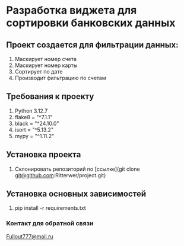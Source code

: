 # **Разработка виджета для сортировки банковских данных**

## **Проект создается для фильтрации данных:**

1. Маскирует номер счета
2. Маскирует номер карты
3. Сортирует по дате
4. Производит фильтрацию по счетам

## **Требования к проекту**

1. Python 3.12.7
2. flake8 = "^7.1.1"
3. black = "^24.10.0"
4. isort = "^5.13.2"
5. mypy = "^1.11.2"

## **Установка проекта**

1. Склонировать репозиторий по [ссылке](git clone git@github.com:Ritterwer/project.git)

## **Установка основных зависимостей**
1. pip install -r requirements.txt

### **Контакт для обратной связи**
Fullout777@mail.ru